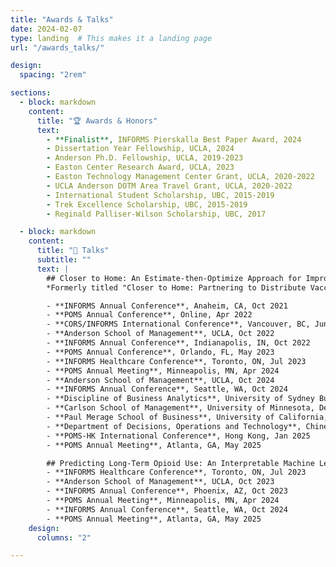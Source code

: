 ```yaml
---
title: "Awards & Talks"
date: 2024-02-07
type: landing  # This makes it a landing page
url: "/awards_talks/"

design:
  spacing: "2rem"

sections:
  - block: markdown
    content:
      title: "🏆 Awards & Honors"
      text:
        - **Finalist**, INFORMS Pierskalla Best Paper Award, 2024
        - Dissertation Year Fellowship, UCLA, 2024
        - Anderson Ph.D. Fellowship, UCLA, 2019-2023
        - Easton Center Research Award, UCLA, 2023
        - Easton Technology Management Center Grant, UCLA, 2020-2022
        - UCLA Anderson DOTM Area Travel Grant, UCLA, 2020-2022
        - International Student Scholarship, UBC, 2015-2019
        - Trek Excellence Scholarship, UBC, 2015-2019
        - Reginald Palliser-Wilson Scholarship, UBC, 2017

  - block: markdown
    content:
      title: "🎤 Talks"
      subtitle: ""
      text: |
        ## Closer to Home: An Estimate-then-Optimize Approach for Improving Access to Healthcare Services
        *Formerly titled "Closer to Home: Partnering to Distribute Vaccinations under Spatially Heterogeneous Demand"*

        - **INFORMS Annual Conference**, Anaheim, CA, Oct 2021  
        - **POMS Annual Conference**, Online, Apr 2022  
        - **CORS/INFORMS International Conference**, Vancouver, BC, Jun 2022  
        - **Anderson School of Management**, UCLA, Oct 2022  
        - **INFORMS Annual Conference**, Indianapolis, IN, Oct 2022  
        - **POMS Annual Conference**, Orlando, FL, May 2023  
        - **INFORMS Healthcare Conference**, Toronto, ON, Jul 2023  
        - **POMS Annual Meeting**, Minneapolis, MN, Apr 2024  
        - **Anderson School of Management**, UCLA, Oct 2024  
        - **INFORMS Annual Conference**, Seattle, WA, Oct 2024  
        - **Discipline of Business Analytics**, University of Sydney Business School, Nov 2024  
        - **Carlson School of Management**, University of Minnesota, Dec 2024  
        - **Paul Merage School of Business**, University of California, Irvine, Dec 2024  
        - **Department of Decisions, Operations and Technology**, Chinese University of Hong Kong, Dec 2024  
        - **POMS-HK International Conference**, Hong Kong, Jan 2025  
        - **POMS Annual Meeting**, Atlanta, GA, May 2025  

        ## Predicting Long-Term Opioid Use: An Interpretable Machine Learning Approach
        - **INFORMS Healthcare Conference**, Toronto, ON, Jul 2023  
        - **Anderson School of Management**, UCLA, Oct 2023  
        - **INFORMS Annual Conference**, Phoenix, AZ, Oct 2023  
        - **POMS Annual Meeting**, Minneapolis, MN, Apr 2024  
        - **INFORMS Annual Conference**, Seattle, WA, Oct 2024  
        - **POMS Annual Meeting**, Atlanta, GA, May 2025  
    design:
      columns: "2"

---
```

